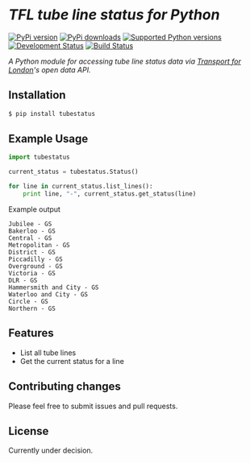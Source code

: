 # _TFL tube line status for Python_
[![PyPi version](https://pypip.in/version/tubestatus/badge.svg)](https://pypi.python.org/pypi/tubestatus/)
[![PyPi downloads](https://pypip.in/download/tubestatus/badge.svg)](https://pypi.python.org/pypi/tubestatus/)
[![Supported Python versions](https://pypip.in/py_versions/tubestatus/badge.svg)](https://pypi.python.org/pypi/tubestatus/)
[![Development Status](https://pypip.in/status/tubestatus/badge.svg)](https://pypi.python.org/pypi/tubestatus/)
[![Build Status](https://travis-ci.org/jacobtomlinson/tube-status.svg?branch=master)](https://travis-ci.org/jacobtomlinson/tube-status)


_A Python module for accessing tube line status data via [Transport for London](https://www.tfl.gov.uk/info-for/open-data-users/our-feeds?intcmp=3671#on-this-page-1)'s open data API._

## Installation

```Bash
$ pip install tubestatus
```

## Example Usage

```Python
import tubestatus

current_status = tubestatus.Status()

for line in current_status.list_lines():
    print line, "-", current_status.get_status(line)

```

Example output
```
Jubilee - GS
Bakerloo - GS
Central - GS
Metropolitan - GS
District - GS
Piccadilly - GS
Overground - GS
Victoria - GS
DLR - GS
Hammersmith and City - GS
Waterloo and City - GS
Circle - GS
Northern - GS

```

## Features
 * List all tube lines
 * Get the current status for a line

## Contributing changes

Please feel free to submit issues and pull requests.

## License

Currently under decision.
